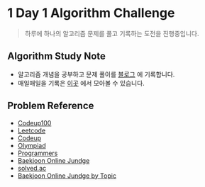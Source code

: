 # 1 Day 1 Algorithm Challenge

> 하루에 하나의 알고리즘 문제를 풀고 기록하는 도전을 진행중입니다.

## Algorithm Study Note

- 알고리즘 개념을 공부하고 문제 풀이를 [블로그](https://wiki.mhson.world/cs/algorithm-and-datatype) 에 기록합니다.
- 매일매일을 기록은 [이곳](https://github.com/Miniminis/algorithm-study-note/pulls?q=is%3Apr+is%3Aclosed) 에서 모아볼 수 있습니다. 

## Problem Reference

- [Codeup100](https://codeup.kr/problemsetsol.php)
- [Leetcode](https://leetcode.com/problemset/all/)
- [Codeup](https://codeup.kr/problemsetsol.php)
- [Olympiad](http://www.jungol.co.kr/)
- [Programmers](https://programmers.co.kr/learn/challenges?tab=algorithm_practice_kit)
- [Baekjoon Online Jundge](https://www.acmicpc.net/problem/tags)
- [solved.ac](https://solved.ac)
- [Baekjoon Online Jundge by Topic](https://github.com/tony9402/baekjoon)
